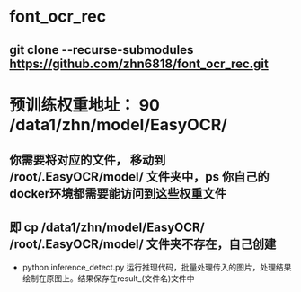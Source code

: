 # font_ocr_rec

## git clone --recurse-submodules https://github.com/zhn6818/font_ocr_rec.git

# 预训练权重地址： 90  /data1/zhn/model/EasyOCR/

## 你需要将对应的文件， 移动到 /root/.EasyOCR/model/ 文件夹中，ps 你自己的docker环境都需要能访问到这些权重文件
## 即   cp /data1/zhn/model/EasyOCR/   /root/.EasyOCR/model/   文件夹不存在，自己创建

* python inference_detect.py 运行推理代码，批量处理传入的图片，处理结果绘制在原图上。结果保存在result_(文件名)文件中